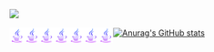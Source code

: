 ![](https://komarev.com/ghpvc/?username=arifmamon&color=green)


<img align="left" alt="Electron" width="26px" src="./icons/icons8-java-96.png">
<img align="left" alt="Electron" width="26px" src="./icons/icons8-java-512.png">
<img align="left" alt="Electron" width="26px" src="./icons/icons8-java-512.png">
<img align="left" alt="Electron" width="26px" src="./icons/icons8-java-512.png">
<img align="left" alt="Electron" width="26px" src="./icons/icons8-java-512.png">
<img align="left" alt="Electron" width="26px" src="./icons/icons8-java-512.png">
<img align="left" alt="Electron" width="26px" src="./icons/icons8-java-512.png">

[![Anurag's GitHub stats](https://github-readme-stats.vercel.app/api?username=arifmamon&show_icons=true&theme=radical)](https://github.com/anuraghazra/github-readme-stats)

